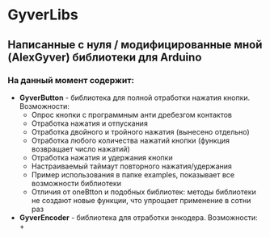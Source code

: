 # GyverLibs
## Написанные с нуля / модифицированные мной (AlexGyver) библиотеки для Arduino
### На данный момент содержит:
- **GyverButton** - библиотека для полной отработки нажатия кнопки. Возможности:
	+ Опрос кнопки с программным анти дребезгом контактов
	+ Отработка нажатия и отпускания
	+ Отработка двойного и тройного нажатия (вынесено отдельно)
	+ Отработка любого количества нажатий кнопки (функция возвращает число нажатий)
	+ Отработка нажатия и удержания кнопки
	+ Настраиваемый таймаут повторного нажатия/удержания
	+ Пример использования в папке examples, показывает все возможности библиотеки
	+ Отличия от oneBtton и подобных библиотек: методы библиотеки не создают новые функции, что упрощает применение в сотни раз
- **GyverEncoder** - библиотека для отработки энкодера. Возможности:
	+